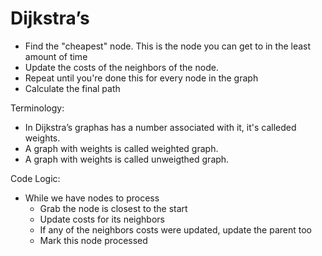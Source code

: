 # Dijkstra’s

* Find the "cheapest" node. This is the node you can get to in the least amount of time
* Update the costs of the neighbors of the node.
* Repeat until you're done this for every node in the graph
* Calculate the final path


Terminology:
- In Dijkstra’s graphas has a number associated with it, it's calleded weights.
- A graph with weights is called weighted graph.
- A graph with weights is called unweigthed graph.

Code Logic:
* While we have nodes to process
  * Grab the node is closest to the start
  * Update costs for its neighbors
  * If any of the neighbors costs were updated, update the parent too
  * Mark this node processed
